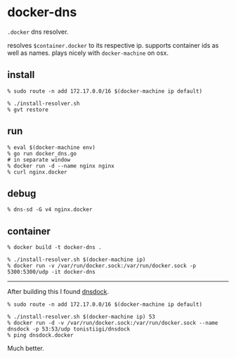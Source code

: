 # docker-dns

`.docker` dns resolver.

resolves `$container.docker` to its respective ip. supports container ids as well as names. plays nicely with `docker-machine` on osx.

## install

    % sudo route -n add 172.17.0.0/16 $(docker-machine ip default)

    % ./install-resolver.sh
    % gvt restore

## run

    % eval $(docker-machine env)
    % go run docker_dns.go
    # in separate window
    % docker run -d --name nginx nginx
    % curl nginx.docker

## debug

    % dns-sd -G v4 nginx.docker

## container

    % docker build -t docker-dns .

    % ./install-resolver.sh $(docker-machine ip)
    % docker run -v /var/run/docker.sock:/var/run/docker.sock -p 5300:5300/udp -it docker-dns

---

After building this I found [dnsdock](https://github.com/tonistiigi/dnsdock).

    % sudo route -n add 172.17.0.0/16 $(docker-machine ip default)

    % ./install-resolver.sh $(docker-machine ip) 53
    % docker run -d -v /var/run/docker.sock:/var/run/docker.sock --name dnsdock -p 53:53/udp tonistiigi/dnsdock
    % ping dnsdock.docker

Much better.

